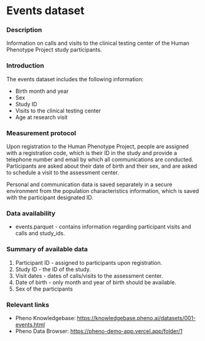# Events dataset  

### Description 

Information on calls and visits to the clinical testing center of the Human Phenotype Project study participants.

### Introduction

The events dataset includes the following information:

* Birth month and year
* Sex
* Study ID
* Visits to the clinical testing center
* Age at research visit

### Measurement protocol 
<!-- long measurment protocol for the data browser -->
Upon registration to the Human Phenotype Project, people are assigned with a registration code, which is their ID in the study and provide a telephone number and email by which all communications are conducted. Participants are asked about their date of birth and their sex, and are asked to schedule a visit to the assessment center.

Personal and communication data is saved separately in a secure environment from the population characteristics information, which is saved with the participant designated ID.


### Data availability
<!-- for the example notebooks -->
* events.parquet - contains information regarding participant visits and calls and study_ids.

### Summary of available data 
<!-- for the data browser -->
1. Participant ID - assigned to participants upon registration.
2. Study ID - the ID of the study.
3. Visit dates - dates of calls/visits to the assessment center.
4. Date of birth - only month and year of birth should be available.
5. Sex of the participants

### Relevant links

* Pheno Knowledgebase: https://knowledgebase.pheno.ai/datasets/001-events.html
* Pheno Data Browser: https://pheno-demo-app.vercel.app/folder/1
